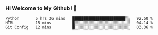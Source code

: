 ### Hi Welcome to My Github!  👋


<!--START_SECTION:waka-->
```text
Python       5 hrs 36 mins   ███████████████████████░░   92.50 % 
HTML         15 mins         █░░░░░░░░░░░░░░░░░░░░░░░░   04.14 % 
Git Config   12 mins         █░░░░░░░░░░░░░░░░░░░░░░░░   03.36 % 
```
<!--END_SECTION:waka-->


<!--
**littlestone111/littlestone111** is a ✨ _special_ ✨ repository because its `README.md` (this file) appears on your GitHub profile.


Here are some ideas to get you started:

- 🔭 I’m currently working on ...
- 🌱 I’m currently learning ...
- 👯 I’m looking to collaborate on ...
- 🤔 I’m looking for help with ...
- 💬 Ask me about ...
- 📫 How to reach me: ...
- 😄 Pronouns: ...
- ⚡ Fun fact: ...
-->
